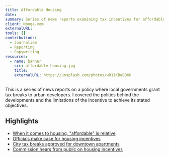 ```yaml
---
title: Affordable Housing
date:
summary: Series of news reports examining tax incentives for affordable housing.
client: Nooga.com
externalURL:
tools: []
contributions:
  - Journalism
  - Reporting
  - Copywriting
resources:
  - name: banner
    src: affordable-housing.jpg
    title:
    externalURL: https://unsplash.com/photos/wR11KBaB86U
---
```


This is a series of news reports on a policy where local governments grant tax breaks to urban developers. I covered the politics behind the developments and the limitations of the incentive to achieve its stated objectives.

## Highlights

+ [When it comes to housing, "affordable" is relative](https://noogatoday.6amcity.com/when-it-comes-to-housing-affordable-is-relative/)
+ [Officials make case for housing incentives](https://noogatoday.6amcity.com/city-officials-make-case-for-housing-incentives/)
+ [City tax breaks approved for downtown apartments](https://noogatoday.6amcity.com/city-tax-breaks-approved-for-downtown-apartments/)
+ [Commission hears from public on housing incentives](https://noogatoday.6amcity.com/commission-hears-from-public-on-housing-incentives/)